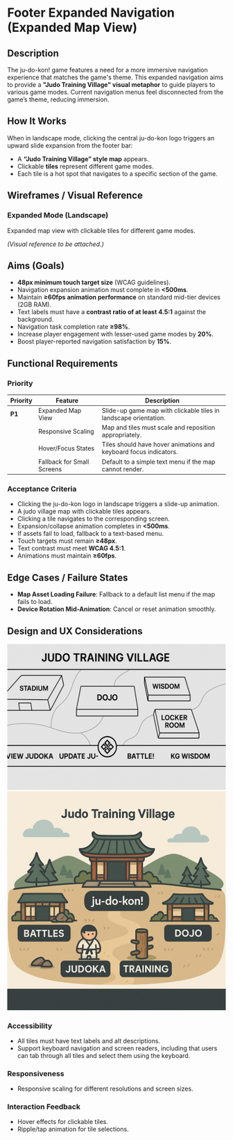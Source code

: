 # Footer Expanded Navigation (Expanded Map View)

## Description

The ju-do-kon! game features a need for a more immersive navigation experience that matches the game's theme. This expanded navigation aims to provide a **"Judo Training Village" visual metaphor** to guide players to various game modes. Current navigation menus feel disconnected from the game’s theme, reducing immersion.

## How It Works

When in landscape mode, clicking the central ju-do-kon logo triggers an upward slide expansion from the footer bar:

- A **“Judo Training Village” style map** appears.
- Clickable **tiles** represent different game modes.
- Each tile is a hot spot that navigates to a specific section of the game.

## Wireframes / Visual Reference

### Expanded Mode (Landscape)

Expanded map view with clickable tiles for different game modes.

*(Visual reference to be attached.)*

## Aims (Goals)

- **48px minimum touch target size** (WCAG guidelines).
- Navigation expansion animation must complete in **<500ms**.
- Maintain **≥60fps animation performance** on standard mid-tier devices (2GB RAM).
- Text labels must have a **contrast ratio of at least 4.5:1** against the background.
- Navigation task completion rate **≥98%**.
- Increase player engagement with lesser-used game modes by **20%**.
- Boost player-reported navigation satisfaction by **15%**.

## Functional Requirements

### Priority

| Priority | Feature               | Description                                                                 |
|----------|-----------------------|-----------------------------------------------------------------------------|
| **P1**   | Expanded Map View     | Slide-up game map with clickable tiles in landscape orientation.            |
|          | Responsive Scaling    | Map and tiles must scale and reposition appropriately.                      |
|          | Hover/Focus States    | Tiles should have hover animations and keyboard focus indicators.           |
|          | Fallback for Small Screens | Default to a simple text menu if the map cannot render.                  |

### Acceptance Criteria

- Clicking the ju-do-kon logo in landscape triggers a slide-up animation.
- A judo village map with clickable tiles appears.
- Clicking a tile navigates to the corresponding screen.
- Expansion/collapse animation completes in **<500ms**.
- If assets fail to load, fallback to a text-based menu.
- Touch targets must remain **≥48px**.
- Text contrast must meet **WCAG 4.5:1**.
- Animations must maintain **≥60fps**.

## Edge Cases / Failure States

- **Map Asset Loading Failure**: Fallback to a default list menu if the map fails to load.
- **Device Rotation Mid-Animation**: Cancel or reset animation smoothly.

## Design and UX Considerations

![Option 1 of Navigation Bar Expanded](/design/mockups/mockupFooterNavigationExpanded1.png)
![Option 2 of Navigation Bar Expanded](/design/mockups/mockupFooterNavigationExpanded2.png)

### Accessibility

- All tiles must have text labels and alt descriptions.
- Support keyboard navigation and screen readers, including that users can tab through all tiles and select them using the keyboard.

### Responsiveness

- Responsive scaling for different resolutions and screen sizes.

### Interaction Feedback

- Hover effects for clickable tiles.
- Ripple/tap animation for tile selections.
